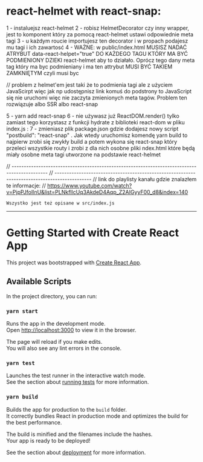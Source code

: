 # react-helmet with react-snap:

1 - instaluejsz react-helmet
2 - robisz HelmetDecorator czy inny wrapper, jest to komponent który za pomocą react-helmet ustawi odpowiednie meta tagi
3 - u każdym roucie importujesz ten decorator i w propach podajesz mu tagi i ich zawartosć
4 - WAŻNE: w public/index.html MUSISZ NADAĆ ATRYBUT data-react-helpet="true" DO KAŻDEGO TAGU KTÓRY MA BYĆ PODMIENIONY DZIEKI react-helmet aby to działało. Oprócz tego dany meta tag który ma byc podmieniany i ma ten attrybut MUSI BYĆ TAKIEM ZAMKNIĘTYM czyli musi byc <tag />

// problem z helmet'em jest taki że to podmienia tagi ale z użyciem JavaScirpt więc jak np udostępnisz link komuś do podstrony to JavaScript się nie uruchomi więc nie zaczyta zmienionych meta tagów. Problem ten rozwiązuje albo SSR albo react-snap

5 - yarn add react-snap
6 - nie używasz już ReactDOM.render() tylko zamiast tego korzystasz z funkcji hydrate z biblioteki react-dom w pliku index.js :
7 - zmieniasz plik package.json gdzie dodajesz nowy script "postbuild": "react-snap" . Jak wtedy uruchomisz komendę yarn build to najpierw zrobi się zwykły build a potem wykona się react-snap który przeleci wszystkie routy i zrobi z dla nich osobne pliki ndex.html które będą miały osobne meta tagi utworzone na podstawie react-helmet

// ---------------------------------------------------------------------------------------------
// ---------------------------------------------------------------------------------------------
// link do playlisty kanału gdzie znalazłem te informacje:
// https://www.youtube.com/watch?v=PjpPJfolInU&list=PLNkfllcUq3AkdeD4Aqp_Z2AIGyyF00_d8&index=140

`Wszystko jest też opisane w src/index.js`

---

# Getting Started with Create React App

This project was bootstrapped with [Create React App](https://github.com/facebook/create-react-app).

## Available Scripts

In the project directory, you can run:

### `yarn start`

Runs the app in the development mode.\
Open [http://localhost:3000](http://localhost:3000) to view it in the browser.

The page will reload if you make edits.\
You will also see any lint errors in the console.

### `yarn test`

Launches the test runner in the interactive watch mode.\
See the section about [running tests](https://facebook.github.io/create-react-app/docs/running-tests) for more information.

### `yarn build`

Builds the app for production to the `build` folder.\
It correctly bundles React in production mode and optimizes the build for the best performance.

The build is minified and the filenames include the hashes.\
Your app is ready to be deployed!

See the section about [deployment](https://facebook.github.io/create-react-app/docs/deployment) for more information.
